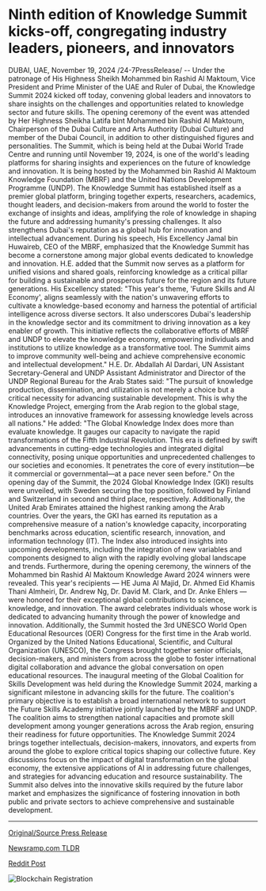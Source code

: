 # Ninth edition of Knowledge Summit kicks-off, congregating industry leaders, pioneers, and innovators

DUBAI, UAE, November 19, 2024 /24-7PressRelease/ -- Under the patronage of His Highness Sheikh Mohammed bin Rashid Al Maktoum, Vice President and Prime Minister of the UAE and Ruler of Dubai, the Knowledge Summit 2024 kicked off today, convening global leaders and innovators to share insights on the challenges and opportunities related to knowledge sector and future skills.  The opening ceremony of the event was attended by Her Highness Sheikha Latifa bint Mohammed bin Rashid Al Maktoum, Chairperson of the Dubai Culture and Arts Authority (Dubai Culture) and member of the Dubai Council, in addition to other distinguished figures and personalities.  The Summit, which is being held at the Dubai World Trade Centre and running until November 19, 2024, is one of the world's leading platforms for sharing insights and experiences on the future of knowledge and innovation. It is being hosted by the Mohammed bin Rashid Al Maktoum Knowledge Foundation (MBRF) and the United Nations Development Programme (UNDP).  The Knowledge Summit has established itself as a premier global platform, bringing together experts, researchers, academics, thought leaders, and decision-makers from around the world to foster the exchange of insights and ideas, amplifying the role of knowledge in shaping the future and addressing humanity's pressing challenges. It also strengthens Dubai's reputation as a global hub for innovation and intellectual advancement.  During his speech, His Excellency Jamal bin Huwaireb, CEO of the MBRF, emphasized that the Knowledge Summit has become a cornerstone among major global events dedicated to knowledge and innovation. H.E. added that the Summit now serves as a platform for unified visions and shared goals, reinforcing knowledge as a critical pillar for building a sustainable and prosperous future for the region and its future generations.  His Excellency stated: "This year's theme, 'Future Skills and AI Economy', aligns seamlessly with the nation's unwavering efforts to cultivate a knowledge-based economy and harness the potential of artificial intelligence across diverse sectors. It also underscores Dubai's leadership in the knowledge sector and its commitment to driving innovation as a key enabler of growth. This initiative reflects the collaborative efforts of MBRF and UNDP to elevate the knowledge economy, empowering individuals and institutions to utilize knowledge as a transformative tool. The Summit aims to improve community well-being and achieve comprehensive economic and intellectual development."  H.E. Dr. Abdallah Al Dardari, UN Assistant Secretary-General and UNDP Assistant Administrator and Director of the UNDP Regional Bureau for the Arab States said: "The pursuit of knowledge production, dissemination, and utilization is not merely a choice but a critical necessity for advancing sustainable development. This is why the Knowledge Project, emerging from the Arab region to the global stage, introduces an innovative framework for assessing knowledge levels across all nations."  He added: "The Global Knowledge Index does more than evaluate knowledge. It gauges our capacity to navigate the rapid transformations of the Fifth Industrial Revolution. This era is defined by swift advancements in cutting-edge technologies and integrated digital connectivity, posing unique opportunities and unprecedented challenges to our societies and economies. It penetrates the core of every institution—be it commercial or governmental—at a pace never seen before."  On the opening day of the Summit, the 2024 Global Knowledge Index (GKI) results were unveiled, with Sweden securing the top position, followed by Finland and Switzerland in second and third place, respectively. Additionally, the United Arab Emirates attained the highest ranking among the Arab countries. Over the years, the GKI has earned its reputation as a comprehensive measure of a nation's knowledge capacity, incorporating benchmarks across education, scientific research, innovation, and information technology (IT). The Index also introduced insights into upcoming developments, including the integration of new variables and components designed to align with the rapidly evolving global landscape and trends.  Furthermore, during the opening ceremony, the winners of the Mohammed bin Rashid Al Maktoum Knowledge Award 2024 winners were revealed. This year's recipients — HE Juma Al Majid, Dr. Ahmed Eid Khamis Thani Almheiri, Dr. Andrew Ng, Dr. David M. Clark, and Dr. Anke Ehlers — were honored for their exceptional global contributions to science, knowledge, and innovation. The award celebrates individuals whose work is dedicated to advancing humanity through the power of knowledge and innovation.  Additionally, the Summit hosted the 3rd UNESCO World Open Educational Resources (OER) Congress for the first time in the Arab world. Organized by the United Nations Educational, Scientific, and Cultural Organization (UNESCO), the Congress brought together senior officials, decision-makers, and ministers from across the globe to foster international digital collaboration and advance the global conversation on open educational resources.  The inaugural meeting of the Global Coalition for Skills Development was held during the Knowledge Summit 2024, marking a significant milestone in advancing skills for the future. The coalition's primary objective is to establish a broad international network to support the Future Skills Academy initiative jointly launched by the MBRF and UNDP. The coalition aims to strengthen national capacities and promote skill development among younger generations across the Arab region, ensuring their readiness for future opportunities.  The Knowledge Summit 2024 brings together intellectuals, decision-makers, innovators, and experts from around the globe to explore critical topics shaping our collective future. Key discussions focus on the impact of digital transformation on the global economy, the extensive applications of AI in addressing future challenges, and strategies for advancing education and resource sustainability. The Summit also delves into the innovative skills required by the future labor market and emphasizes the significance of fostering innovation in both public and private sectors to achieve comprehensive and sustainable development. 

---

[Original/Source Press Release](https://www.24-7pressrelease.com/press-release/516297/ninth-edition-of-knowledge-summit-kicks-off-congregating-industry-leaders-pioneers-and-innovators)
                    

[Newsramp.com TLDR](https://newsramp.com/curated-news/global-leaders-convene-at-knowledge-summit-2024-to-shape-future-of-knowledge-and-innovation/dab0ebcb0a9d55224b54161cd370e0db) 

 



[Reddit Post](https://www.reddit.com/r/eventNews/comments/1gusg1b/global_leaders_convene_at_knowledge_summit_2024/) 



![Blockchain Registration](https://cdn.newsramp.app/24-7PressRelease/qrcode/2411/19/milkNSuy.webp)